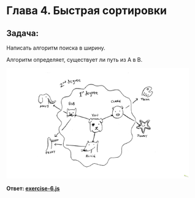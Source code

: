 # Глава 4. Быстрая сортировки

## Задача:

Написать алгоритм поиска в ширину. 

Алгоритм определяет, существует ли путь из А в В.

![alt text](img/2019-03-30_10-42-16.png)

**Ответ: [exercise-6.js](exercise-6.js)**
